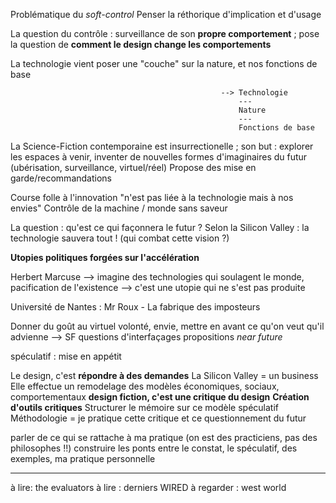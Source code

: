 
Problématique du *soft-control* 
Penser la réthorique d'implication et d'usage

La question du contrôle : surveillance de son **propre comportement** ; pose la question de **comment le design change les comportements**

La technologie vient poser une "couche" sur la nature, et nos fonctions de base


                                                   --> Technologie
                                                       ---
                                                       Nature
                                                       ---
                                                       Fonctions de base
                                                                                    



La Science-Fiction contemporaine est insurrectionelle ; son but : explorer les espaces à venir, inventer de nouvelles formes d'imaginaires du futur (ubérisation, surveillance, virtuel/réel)
Propose des mise en garde/recommandations

Course folle à l'innovation "n'est pas liée à la technologie mais à nos envies"
Contrôle de la machine / monde sans saveur

La question : qu'est ce qui façonnera le futur ?
Selon la Silicon Valley : la technologie sauvera tout ! (qui combat cette vision ?)

**Utopies politiques forgées sur l'accélération**

Herbert Marcuse --> imagine des technologies qui soulagent le monde, pacification de l'existence --> c'est une utopie qui ne s'est pas produite

Université de Nantes : Mr Roux - La fabrique des imposteurs

Donner du goût au virtuel
volonté, envie, mettre en avant ce qu'on veut qu'il advienne --> SF
questions d'interfaçages
propositions *near future*


spéculatif : mise en appétit

Le design, c'est **répondre à des demandes**
La Silicon Valley = un business
Elle effectue un remodelage des modèles économiques, sociaux, comportementaux
**design fiction, c'est une critique du design**
**Création d'outils critiques**
Structurer le mémoire sur ce modèle spéculatif
Méthodologie = je pratique cette critique et ce questionnement du futur

parler de ce qui se rattache à ma pratique (on est des practiciens, pas des philosophes !!)
construire les ponts entre le constat, le spéculatif, des exemples, ma pratique personnelle

-----
à lire: the evaluators
à lire : derniers WIRED
à regarder : west world
